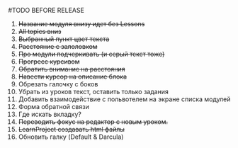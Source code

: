 #TODO BEFORE RELEASE
1. ~~Название модуля внизу идет без Lessons~~
2. ~~All topics вниз~~
3. ~~Выбранный пункт цвет текста~~
4. ~~Расстояние с залоловком~~
5. ~~Про модули подчеркивать (и серый текст тоже)~~
6. ~~Прогресс курсивом~~
7. ~~Обратить внимание на расстояния~~
8. ~~Навести курсор на описание блока~~
9. Обрезать галочку с боков
10. Убрать из уроков текст, оставить только задания
11. Добавить взаимодействие с польвотелем на экране списка модулей
12. Форма обратной связи
13. Где искать вкладку?
14. ~~Переводить фокус на редактор с новым уроком.~~
15. ~~LearnProject создавать html файлы~~
16. Обновить галку (Default & Darcula)